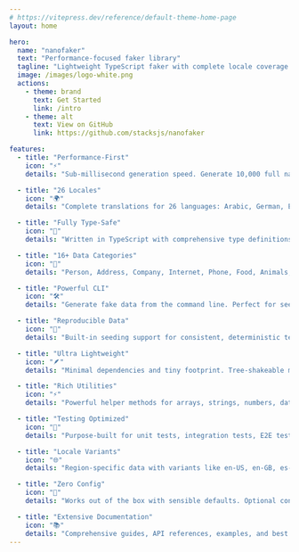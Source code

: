 ```yaml
---
# https://vitepress.dev/reference/default-theme-home-page
layout: home

hero:
  name: "nanofaker"
  text: "Performance-focused faker library"
  tagline: "Lightweight TypeScript faker with complete locale coverage. Blazing fast, type-safe, and comprehensive."
  image: /images/logo-white.png
  actions:
    - theme: brand
      text: Get Started
      link: /intro
    - theme: alt
      text: View on GitHub
      link: https://github.com/stacksjs/nanofaker

features:
  - title: "Performance-First"
    icon: "⚡"
    details: "Sub-millisecond generation speed. Generate 10,000 full names in just 0.32ms. Built for performance from the ground up."

  - title: "26 Locales"
    icon: "🌍"
    details: "Complete translations for 26 languages: Arabic, German, English, Spanish, French, Portuguese, Chinese, and many more."

  - title: "Fully Type-Safe"
    icon: "📝"
    details: "Written in TypeScript with comprehensive type definitions. Excellent IDE support with autocomplete and inline documentation."

  - title: "16+ Data Categories"
    icon: "🎯"
    details: "Person, Address, Company, Internet, Phone, Food, Animals, Sports, Music, Commerce, Books, Vehicles, Words, Tech, System, Science, and more."

  - title: "Powerful CLI"
    icon: "🛠️"
    details: "Generate fake data from the command line. Perfect for seeding databases, creating fixtures, and testing APIs."

  - title: "Reproducible Data"
    icon: "🔄"
    details: "Built-in seeding support for consistent, deterministic test data. Same seed always produces the same results."

  - title: "Ultra Lightweight"
    icon: "🪶"
    details: "Minimal dependencies and tiny footprint. Tree-shakeable modules for optimized bundle sizes in production."

  - title: "Rich Utilities"
    icon: "⚡"
    details: "Powerful helper methods for arrays, strings, numbers, dates, and unique value generation with collision detection."

  - title: "Testing Optimized"
    icon: "🧪"
    details: "Purpose-built for unit tests, integration tests, E2E tests, and realistic test fixtures with locale support."

  - title: "Locale Variants"
    icon: "🌐"
    details: "Region-specific data with variants like en-US, en-GB, es-MX, fr-CA, and more for precise localization."

  - title: "Zero Config"
    icon: "🔌"
    details: "Works out of the box with sensible defaults. Optional configuration for advanced use cases and customization."

  - title: "Extensive Documentation"
    icon: "📚"
    details: "Comprehensive guides, API references, examples, and best practices for every feature and locale."
---
```


<Home />
